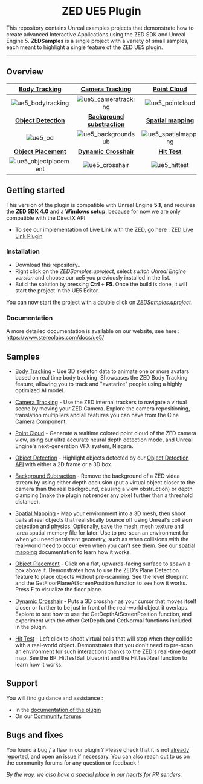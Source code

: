 <h1 align="center">
ZED UE5 Plugin
  <br>
</h1>

<p align="center">

This repository contains Unreal examples projects that demonstrate how to create advanced Interactive Applications using the ZED SDK and Unreal Engine 5.
**ZEDSamples** is a single project with a variety of small samples, each meant to highlight a single feature of the ZED UE5 plugin. 

</p>

---

## Overview

<div align="center">

| [**Body Tracking**](https://www.stereolabs.com/docs/ue5/body-tracking/) | [**Camera Tracking**](https://www.stereolabs.com/docs/ue5/camera-tracking/) | [**Point Cloud**](https://www.stereolabs.com/docs/ue5/) 
| :-----------: |  :------------: | :--------: |
| ![ue5_bodytracking](https://user-images.githubusercontent.com/60651082/232523450-d3b07499-db8f-40fa-ae97-270ba6e957ad.gif) | ![ue5_cameratracking](https://user-images.githubusercontent.com/60651082/232523068-2bef7427-76cf-419a-9b96-ac8eae213ffc.gif) | ![ue5_pointcloud](https://user-images.githubusercontent.com/60651082/232523878-8aa30875-2d75-4969-857f-987adbc6e119.gif)
| [**Object Detection**](https://www.stereolabs.com/docs/ue5/object-detection/) | [**Background substraction**](https://www.stereolabs.com/docs/ue5/background-subtraction/) | [**Spatial mapping**](https://www.stereolabs.com/docs/ue5/spatial-mapping/)
| ![ue5_od](https://user-images.githubusercontent.com/60651082/232524343-e6e368f2-43ab-44e1-ac10-68e174c9b6dc.gif) | ![ue5_backgroundsub](https://user-images.githubusercontent.com/60651082/232524642-e9e327eb-ccc6-4ee2-b953-574347920188.gif) | ![ue5_spatialmapping](https://user-images.githubusercontent.com/60651082/232524962-e403b50e-622f-4448-b8d2-534a3f9a3183.gif)
| [**Object Placement**](https://www.stereolabs.com/docs/ue5/) | [**Dynamic Crosshair**](https://www.stereolabs.com/docs/ue5/) | [**Hit Test**](https://www.stereolabs.com/docs/ue5/)
| ![ue5_objectplacement](https://user-images.githubusercontent.com/60651082/232526333-76a5ccca-fa04-4f26-a8c6-d011fd25c2f7.gif) | ![ue5_crosshair](https://user-images.githubusercontent.com/60651082/232526872-1317ac5b-f19f-48d8-a538-267db3e91231.gif) | ![ue5_hittest](https://user-images.githubusercontent.com/60651082/232527439-52b3af85-34ae-4ce6-8c2f-a9c1ab6de44b.gif)

</div>

## Getting started

This version of the plugin is compatible with Unreal Engine **5.1**, and requires the [**ZED SDK 4.0**](https://www.stereolabs.com/docs/get-started-with-zed/#download-and-install-the-zed-sdk) and a **Windows setup**, because for now we are only compatible with the DirectX API.

- To see our implementation of Live Link with the ZED, go here : [ZED Live Link Plugin](https://github.com/stereolabs/zed-LiveLink-plugin)

### Installation

- Download this repository..
- Right click on the *ZEDSamples.uproject*, select *switch Unreal Engine version* and choose our ue5 you previously installed in the list.
- Build the solution by pressing **Ctrl + F5**. Once the build is done, it will start the project in the UE5 Editor. 

You can now start the project with a double click on *ZEDSamples.uproject*.

### Documentation

A more detailed documentation is available on our website, see here :  https://www.stereolabs.com/docs/ue5/

## Samples

* [Body Tracking](https://www.stereolabs.com/docs/ue5/body-tracking/) - Use 3D skeleton data to animate one or more avatars based on real time body tracking. Showcases the ZED Body Tracking feature, allowing you to track and "avatarize" people using a highly optimized AI model. 

* [Camera Tracking](https://www.stereolabs.com/docs/ue5/camera-tracking/) - Use the ZED internal trackers to navigate a virtual scene by moving your ZED Camera. Explore the camera repositioning, translation multipliers and all features you can have from the Cine Camera Component.

* [Point Cloud](https://www.stereolabs.com/docs/ue5/) - Generate a realtime colored point cloud of the ZED camera view, using our ultra accurate neural depth detection mode, and Unreal Engine's next-generation VFX system, Niagara.

* [Object Detection](https://www.stereolabs.com/docs/ue5/object-detection/) - Highlight objects detected by our [Object Detection API](https://www.stereolabs.com/docs/api/group__Object__group.html) with either a 2D frame or a 3D box.

* [Background Subtraction](https://www.stereolabs.com/docs/ue5/background-subtraction/) - Remove the background of a ZED videa stream by using either depth occlusion (put a virtual object closer to the camera than the real background, causing a view obstruction) or depth clamping (make the plugin not render any pixel further than a threshold distance).

* [Spatial Mapping](https://www.stereolabs.com/docs/ue5/spatial-mapping/) - Map your environment into a 3D mesh, then shoot balls at real objects that realistically bounce off using Unreal's collision detection and physics. Optionally, save the mesh, mesh texture and .area spatial memory file for later. Use to pre-scan an environment for when you need persistent geometry, such as when collisions with the real-world need to occur even when you can't see them. See our [spatial mapping](https://docs.stereolabs.com/mixed-reality/unreal/spatial-mapping/) documentation to learn how it works. 

* [Object Placement](https://www.stereolabs.com/docs/ue5/) - Click on a flat, upwards-facing surface to spawn a box above it. Demonstrates how to use the ZED's Plane Detection feature to place objects without pre-scanning. See the level Blueprint and the GetFloorPlaneAtScreenPosition function to see how it works. Press F to visualize the floor plane.

* [Dynamic Crosshair](https://www.stereolabs.com/docs/ue5/) - Puts a 3D crosshair as your cursor that moves itself closer or further to be just in front of the real-world object it overlaps. Explore to see how to use the GetDepthAtScreenPosition function, and experiment with the other GetDepth and GetNormal functions included in the plugin. 

* [Hit Test](https://www.stereolabs.com/docs/ue5/) - Left click to shoot virtual balls that will stop when they collide with a real-world object. Demonstrates that you don't need to pre-scan an environment for such interactions thanks to the ZED's real-time depth map. See the BP_HitTestBall blueprint and the HitTestReal function to learn how it works.

## Support

You will find guidance and assistance :
- In the [documentation of the plugin](https://www.stereolabs.com/docs/ue5/)
- On our [Community forums](https://community.stereolabs.com/)

## Bugs and fixes

You found a bug / a flaw in our plugin ? Please check that it is not [already reported](https://github.com/stereolabs/zed-UE5/issues), and open an issue if necessary. You can also reach out to us on the community forums for any question or feedback ! 

*By the way, we also have a special place in our hearts for PR senders.*
